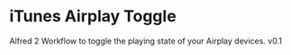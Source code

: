 iTunes Airplay Toggle
=====================

Alfred 2 Workflow to toggle the playing state of your Airplay devices.
v0.1
